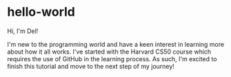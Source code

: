 # hello-world

Hi, I'm Del!

I'm new to the programming world and have a keen interest in learning more about how it all works.
I've started with the Harvard CS50 course which requires the use of GitHub in the learning process.
As such, I'm excited to finish this tutorial and move to the next step of my journey!
